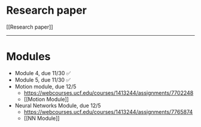 # Research paper

[[Research paper]]

---
# Modules
- Module 4, due 11/30 ✅
- Module 5, due 11/30 ✅
- Motion module, due 12/5
	- https://webcourses.ucf.edu/courses/1413244/assignments/7702248
	- [[Motion Module]]
- Neural Networks Module, due 12/5
	- https://webcourses.ucf.edu/courses/1413244/assignments/7765874
	- [[NN Module]]